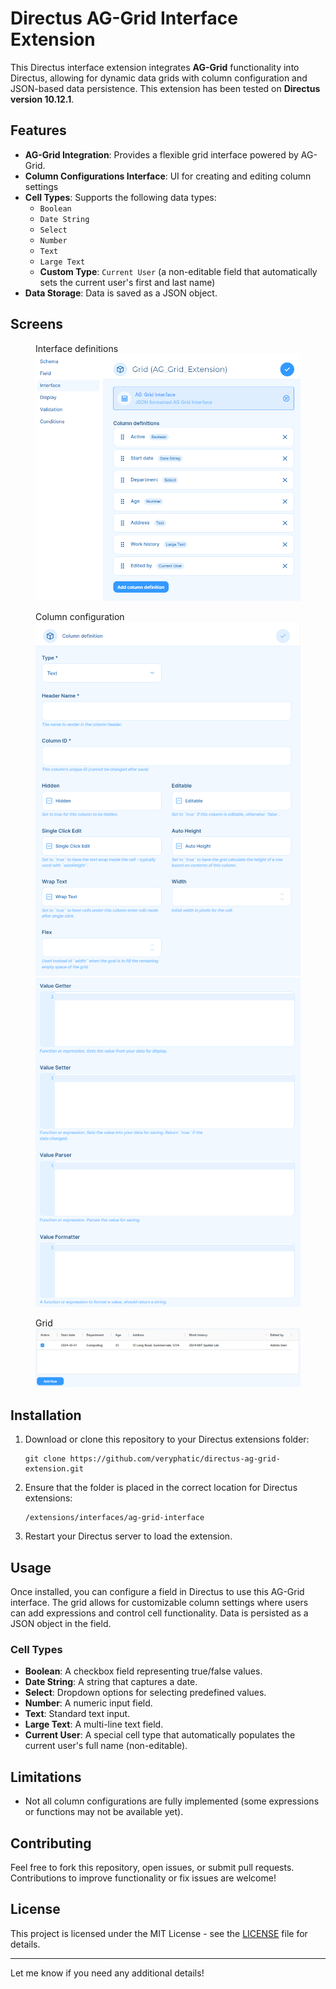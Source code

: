 # Directus AG-Grid Interface Extension

This Directus interface extension integrates **AG-Grid** functionality into Directus, allowing for dynamic data grids with column configuration and JSON-based data persistence. This extension has been tested on **Directus version 10.12.1**.

## Features

- **AG-Grid Integration**: Provides a flexible grid interface powered by AG-Grid.
- **Column Configurations Interface**: UI for creating and editing column settings
- **Cell Types**: Supports the following data types:
  - `Boolean`
  - `Date String`
  - `Select`
  - `Number`
  - `Text`
  - `Large Text`
  - **Custom Type**: `Current User` (a non-editable field that automatically sets the current user's first and last name)
- **Data Storage**: Data is saved as a JSON object.

## Screens

<figure>
    <figurecaption>Interface definitions</figurecaption>
    <img src="https://raw.githubusercontent.com/veryphatic/directus-extension-ag-grid-interface/main/screens/interface-definitions.png" />
</figure>
<figure>
    <figurecaption>Column configuration</figurecaption>
    <img src="https://raw.githubusercontent.com/veryphatic/directus-extension-ag-grid-interface/main/screens/configuration-1.png" />
    <img src="https://raw.githubusercontent.com/veryphatic/directus-extension-ag-grid-interface/main/screens/configuration-2.png" />
</figure>
<figure>
    <figurecaption>Grid</figurecaption>
    <img src="https://raw.githubusercontent.com/veryphatic/directus-extension-ag-grid-interface/main/screens/ag-grid.png" />
</figure>

## Installation

1. Download or clone this repository to your Directus extensions folder:
   ```
   git clone https://github.com/veryphatic/directus-ag-grid-extension.git
   ```

2. Ensure that the folder is placed in the correct location for Directus extensions:
   ```
   /extensions/interfaces/ag-grid-interface
   ```

3. Restart your Directus server to load the extension.

## Usage

Once installed, you can configure a field in Directus to use this AG-Grid interface. The grid allows for customizable column settings where users can add expressions and control cell functionality. Data is persisted as a JSON object in the field.

### Cell Types

- **Boolean**: A checkbox field representing true/false values.
- **Date String**: A string that captures a date.
- **Select**: Dropdown options for selecting predefined values.
- **Number**: A numeric input field.
- **Text**: Standard text input.
- **Large Text**: A multi-line text field.
- **Current User**: A special cell type that automatically populates the current user's full name (non-editable).

## Limitations

- Not all column configurations are fully implemented (some expressions or functions may not be available yet).

## Contributing

Feel free to fork this repository, open issues, or submit pull requests. Contributions to improve functionality or fix issues are welcome!

## License

This project is licensed under the MIT License - see the [LICENSE](LICENSE) file for details.

---

Let me know if you need any additional details!